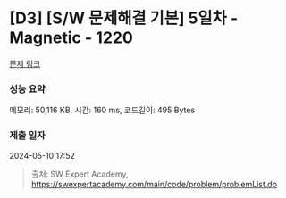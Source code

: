 # [D3] [S/W 문제해결 기본] 5일차 - Magnetic - 1220 

[문제 링크](https://swexpertacademy.com/main/code/problem/problemDetail.do?contestProbId=AV14hwZqABsCFAYD) 

### 성능 요약

메모리: 50,116 KB, 시간: 160 ms, 코드길이: 495 Bytes

### 제출 일자

2024-05-10 17:52



> 출처: SW Expert Academy, https://swexpertacademy.com/main/code/problem/problemList.do